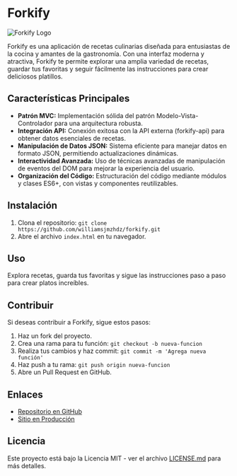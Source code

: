 # Forkify

![Forkify Logo](insertar-url-del-logo)

Forkify es una aplicación de recetas culinarias diseñada para entusiastas de la cocina y amantes de la gastronomía. Con una interfaz moderna y atractiva, Forkify te permite explorar una amplia variedad de recetas, guardar tus favoritas y seguir fácilmente las instrucciones para crear deliciosos platillos.

## Características Principales

- **Patrón MVC:** Implementación sólida del patrón Modelo-Vista-Controlador para una arquitectura robusta.
- **Integración API:** Conexión exitosa con la API externa (forkify-api) para obtener datos esenciales de recetas.
- **Manipulación de Datos JSON:** Sistema eficiente para manejar datos en formato JSON, permitiendo actualizaciones dinámicas.
- **Interactividad Avanzada:** Uso de técnicas avanzadas de manipulación de eventos del DOM para mejorar la experiencia del usuario.
- **Organización del Código:** Estructuración del código mediante módulos y clases ES6+, con vistas y componentes reutilizables.

## Instalación

1. Clona el repositorio: `git clone https://github.com/williamsjmzhdz/forkify.git`
2. Abre el archivo `index.html` en tu navegador.

## Uso

Explora recetas, guarda tus favoritas y sigue las instrucciones paso a paso para crear platos increíbles.

## Contribuir

Si deseas contribuir a Forkify, sigue estos pasos:

1. Haz un fork del proyecto.
2. Crea una rama para tu función: `git checkout -b nueva-funcion`
3. Realiza tus cambios y haz commit: `git commit -m 'Agrega nueva función'`
4. Haz push a tu rama: `git push origin nueva-funcion`
5. Abre un Pull Request en GitHub.

## Enlaces

- [Repositorio en GitHub](https://github.com/williamsjmzhdz/forkify)
- [Sitio en Producción](https://forkify-williamsjmzhdz.netlify.app/)

## Licencia

Este proyecto está bajo la Licencia MIT - ver el archivo [LICENSE.md](LICENSE.md) para más detalles.
